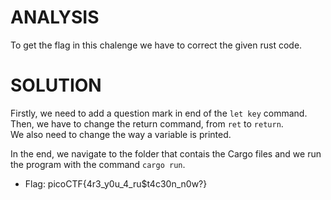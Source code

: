 # ANALYSIS
To get the flag in this chalenge we have to correct the given rust code.  
  

# SOLUTION
Firstly, we need to add a question mark in end of the `let key` command.  
Then, we have to change the return command, from `ret` to `return`.  
We also need to change the way a variable is printed.
  

In the end, we navigate to the folder that contais the Cargo files and we run the program with the command `cargo run`.  
  

* Flag: picoCTF{4r3_y0u_4_ru$t4c30n_n0w?}
